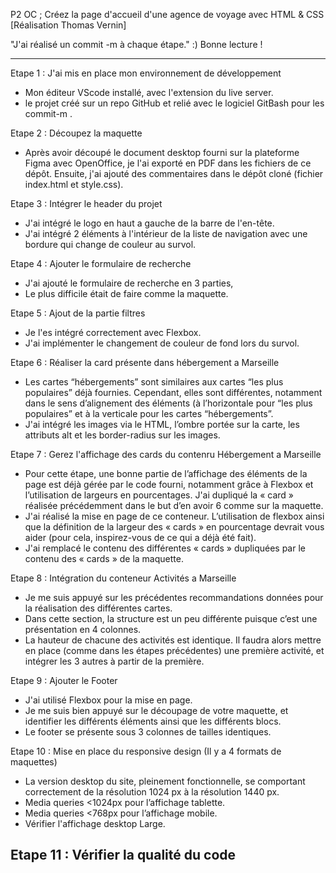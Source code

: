 P2 OC ; Créez la page d'accueil d'une agence de voyage avec HTML & CSS
[Réalisation Thomas Vernin]

"J'ai réalisé un commit -m  à chaque étape." :) 
Bonne lecture ! 

__________

Etape 1 : J'ai mis en place mon environnement de développement 
- Mon éditeur VScode installé, avec l'extension du live server.
- le projet créé sur un repo GitHub et relié avec le logiciel GitBash pour les commit-m .


Etape 2 : Découpez la maquette 
- Après avoir découpé le document desktop fourni sur la plateforme Figma avec OpenOffice, je l'ai exporté en PDF dans les fichiers de ce dépôt. Ensuite, j'ai ajouté des commentaires dans le dépôt cloné (fichier index.html et style.css).

Etape 3 : Intégrer le header du projet
- J'ai intégré le logo en haut a gauche de la barre de l'en-tête.
- J'ai intégré 2 éléments à l'intérieur de la liste de navigation avec une bordure qui change de couleur au survol.

Etape 4 : Ajouter le formulaire de recherche
- J'ai ajouté le formulaire de recherche en 3 parties, 
- Le plus difficile était de faire comme la maquette.

Etape 5 : Ajout de la partie filtres
- Je l'es intégré correctement avec Flexbox.
- J'ai implémenter le changement de couleur de fond lors du survol.

Etape 6 : Réaliser la card présente dans hébergement a Marseille
- Les cartes “hébergements” sont similaires aux cartes “les plus populaires” déjà fournies. Cependant, elles sont différentes, notamment dans le sens d’alignement des éléments (à l’horizontale pour “les plus populaires” et à la verticale pour les cartes “hébergements”.
- J'ai intégré les images via le HTML, l’ombre portée sur la carte, les attributs alt et les border-radius sur les images.

Etape 7 : Gerez l'affichage des cards du contenru Hébergement a Marseille
- Pour cette étape, une bonne partie de l’affichage des éléments de la page est déjà gérée par le code fourni, notamment grâce à Flexbox et l’utilisation de largeurs en pourcentages. 
J'ai dupliqué la « card » réalisée précédemment dans le but d’en avoir 6 comme sur la maquette.
- J'ai réalisé la mise en page de ce conteneur. L’utilisation de flexbox ainsi que la définition de la largeur des « cards » en pourcentage devrait vous aider (pour cela, inspirez-vous de ce qui a déjà été fait).
- J'ai remplacé le contenu des différentes « cards » dupliquées par le contenu des « cards » de la maquette.

Etape 8 : Intégration du conteneur Activités a Marseille
- Je me suis appuyé sur les précédentes recommandations données pour la réalisation des différentes cartes.
- Dans cette section, la structure est un peu différente puisque c’est une présentation en 4 colonnes. 
- La hauteur de chacune des activités est identique. Il faudra alors mettre en place (comme dans les étapes précédentes) une première activité, et intégrer les 3 autres à partir de la première.

Etape 9 : Ajouter le Footer
- J'ai utilisé Flexbox pour la mise en page.
- Je me suis bien appuyé sur le découpage de votre maquette, et identifier les différents éléments ainsi que les différents blocs. 
- Le footer se présente sous 3 colonnes de tailles identiques.

Etape 10 : Mise en place du responsive design (Il y a 4 formats de maquettes)
- La version desktop du site, pleinement fonctionnelle, se comportant  correctement de la résolution 1024 px à la résolution 1440 px.
- Media queries <1024px pour l’affichage tablette.
- Media queries <768px pour l’affichage mobile.
- Vérifier l'affichage desktop Large.

Etape 11 : Vérifier la qualité du code
- 



  
